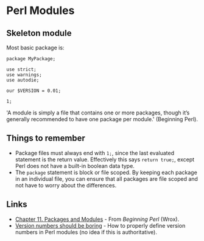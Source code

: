 Perl Modules
============

Skeleton module
---------------

Most basic package is:

```
package MyPackage;

use strict;
use warnings;
use autodie;

our $VERSION = 0.01;

1;
```

'A module is simply a file that contains one or more packages, though it’s generally recommended to have one package per module.' (Beginning Perl).

Things to remember
------------------

 * Package files must always end with `1;`, since the last evaluated statement is the return value. Effectively this says `return true;`, except Perl does not have a built-in boolean data type.
 * The `package` statement is block or file scoped. By keeping each package in an individual file, you can ensure that all packages are file scoped and not have to worry about the differences.

Links
-----

 * [Chapter 11. Packages and Modules](http://ofps.oreilly.com/titles/9781118013847/packages_and_modules.html) - From *Beginning Perl* (Wrox).
 * [Version numbers should be boring](http://www.dagolden.com/index.php/369/version-numbers-should-be-boring/) - How to properly define version numbers in Perl modules (no idea if this is authoritative).

